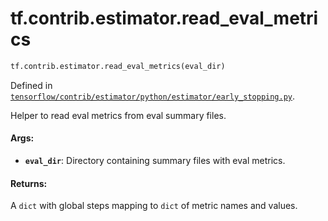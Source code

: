 <div itemscope itemtype="http://developers.google.com/ReferenceObject">
<meta itemprop="name" content="tf.contrib.estimator.read_eval_metrics" />
</div>

# tf.contrib.estimator.read_eval_metrics

``` python
tf.contrib.estimator.read_eval_metrics(eval_dir)
```



Defined in [`tensorflow/contrib/estimator/python/estimator/early_stopping.py`](https://www.tensorflow.org/code/tensorflow/contrib/estimator/python/estimator/early_stopping.py).

Helper to read eval metrics from eval summary files.

#### Args:

* <b>`eval_dir`</b>: Directory containing summary files with eval metrics.


#### Returns:

A `dict` with global steps mapping to `dict` of metric names and values.